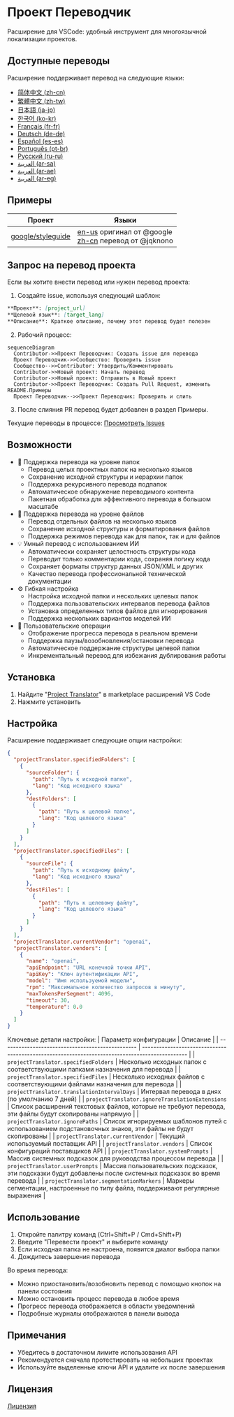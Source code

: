 # Проект Переводчик

Расширение для VSCode: удобный инструмент для многоязычной локализации проектов.

## Доступные переводы

Расширение поддерживает перевод на следующие языки:

- [简体中文 (zh-cn)](./readmes/README.zh-cn.md)
- [繁體中文 (zh-tw)](./readmes/README.zh-tw.md)
- [日本語 (ja-jp)](./readmes/README.ja-jp.md)
- [한국어 (ko-kr)](./readmes/README.ko-kr.md)
- [Français (fr-fr)](./readmes/README.fr-fr.md)
- [Deutsch (de-de)](./readmes/README.de-de.md)
- [Español (es-es)](./readmes/README.es-es.md)
- [Português (pt-br)](./readmes/README.pt-br.md)
- [Русский (ru-ru)](./readmes/README.ru-ru.md)
- [العربية (ar-sa)](./readmes/README.ar-sa.md)
- [العربية (ar-ae)](./readmes/README.ar-ae.md)
- [العربية (ar-eg)](./readmes/README.ar-eg.md)

## Примеры

| Проект                                                   | Языки                                                                                                                                                 |
| --------------------------------------------------------- | --------------------------------------------------------------------------------------------------------------------------------------------------------- |
| [google/styleguide](https://github.com/google/styleguide) | [en-us](https://github.com/google/styleguide) оригинал от @google<br>[zh-cn](https://github.com/Project-Translation/styleguide-zh-cn) перевод от @jqknono |

## Запрос на перевод проекта

Если вы хотите внести перевод или нужен перевод проекта:

1. Создайте issue, используя следующий шаблон:

```md
**Проект**: [project_url]
**Целевой язык**: [target_lang]
**Описание**: Краткое описание, почему этот перевод будет полезен
```

2. Рабочий процесс:

```mermaid
sequenceDiagram
  Contributor->>Проект Переводчик: Создать issue для перевода
  Проект Переводчик->>Сообщество: Проверить issue
  Сообщество-->>Contributor: Утвердить/Комментировать
  Contributor->>Новый проект: Начать перевод
  Contributor->>Новый проект: Отправить в Новый проект
  Contributor->>Проект Переводчик: Создать Pull Request, изменить README.Примеры
  Проект Переводчик-->>Проект Переводчик: Проверить и слить
```

3. После слияния PR перевод будет добавлен в раздел Примеры.

Текущие переводы в процессе: [Просмотреть Issues](https://github.com/Project-Translation/project_translator/issues)

## Возможности
- 📁 Поддержка перевода на уровне папок
  - Перевод целых проектных папок на несколько языков
  - Сохранение исходной структуры и иерархии папок
  - Поддержка рекурсивного перевода подпапок
  - Автоматическое обнаружение переводимого контента
  - Пакетная обработка для эффективного перевода в большом масштабе
- 📄 Поддержка перевода на уровне файлов
  - Перевод отдельных файлов на несколько языков
  - Сохранение исходной структуры и форматирования файлов
  - Поддержка режимов перевода как для папок, так и для файлов
- 💡 Умный перевод с использованием ИИ
  - Автоматически сохраняет целостность структуры кода
  - Переводит только комментарии кода, сохраняя логику кода
  - Сохраняет форматы структур данных JSON/XML и других
  - Качество перевода профессиональной технической документации
- ⚙️ Гибкая настройка
  - Настройка исходной папки и нескольких целевых папок
  - Поддержка пользовательских интервалов перевода файлов
  - Установка определенных типов файлов для игнорирования
  - Поддержка нескольких вариантов моделей ИИ
- 🚀 Пользовательские операции
  - Отображение прогресса перевода в реальном времени
  - Поддержка паузы/возобновления/остановки перевода
  - Автоматическое поддержание структуры целевой папки
  - Инкрементальный перевод для избежания дублирования работы

## Установка

1. Найдите "[Project Translator](https://marketplace.visualstudio.com/items?itemName=techfetch-dev.project-translator)" в marketplace расширений VS Code
2. Нажмите установить

## Настройка

Расширение поддерживает следующие опции настройки:

```json
{
  "projectTranslator.specifiedFolders": [
    {
      "sourceFolder": {
        "path": "Путь к исходной папке",
        "lang": "Код исходного языка"
      },
      "destFolders": [
        {
          "path": "Путь к целевой папке",
          "lang": "Код целевого языка"
        }
      ]
    }
  ],
  "projectTranslator.specifiedFiles": [
    {
      "sourceFile": {
        "path": "Путь к исходному файлу",
        "lang": "Код исходного языка"
      },
      "destFiles": [
        {
          "path": "Путь к целевому файлу",
          "lang": "Код целевого языка"
        }
      ]
    }
  ],
  "projectTranslator.currentVendor": "openai",
  "projectTranslator.vendors": [
    {
      "name": "openai",
      "apiEndpoint": "URL конечной точки API",
      "apiKey": "Ключ аутентификации API",
      "model": "Имя используемой модели",
      "rpm": "Максимальное количество запросов в минуту",
      "maxTokensPerSegment": 4096,
      "timeout": 30,
      "temperature": 0.0
    }
  ]
}
```

Ключевые детали настройки:
| Параметр конфигурации                            | Описание                                                                                       |
| ------------------------------------------------ | ---------------------------------------------------------------------------------------------- |
| `projectTranslator.specifiedFolders`             | Несколько исходных папок с соответствующими папками назначения для перевода                    |
| `projectTranslator.specifiedFiles`               | Несколько исходных файлов с соответствующими файлами назначения для перевода                   |
| `projectTranslator.translationIntervalDays`      | Интервал перевода в днях (по умолчанию 7 дней)                                                |
| `projectTranslator.ignoreTranslationExtensions`  | Список расширений текстовых файлов, которые не требуют перевода, эти файлы будут скопированы напрямую |
| `projectTranslator.ignorePaths`                  | Список игнорируемых шаблонов путей с использованием подстановочных знаков, эти файлы не будут скопированы |
| `projectTranslator.currentVendor`                | Текущий используемый поставщик API                                                            |
| `projectTranslator.vendors`                      | Список конфигураций поставщиков API                                                            |
| `projectTranslator.systemPrompts`                | Массив системных подсказок для руководства процессом перевода                                  |
| `projectTranslator.userPrompts`                  | Массив пользовательских подсказок, эти подсказки будут добавлены после системных подсказок во время перевода |
| `projectTranslator.segmentationMarkers`          | Маркеры сегментации, настроенные по типу файла, поддерживают регулярные выражения              |

## Использование

1. Откройте палитру команд (Ctrl+Shift+P / Cmd+Shift+P)
2. Введите "Перевести проект" и выберите команду
3. Если исходная папка не настроена, появится диалог выбора папки
4. Дождитесь завершения перевода

Во время перевода:

- Можно приостановить/возобновить перевод с помощью кнопок на панели состояния
- Можно остановить процесс перевода в любое время
- Прогресс перевода отображается в области уведомлений
- Подробные журналы отображаются в панели вывода

## Примечания

- Убедитесь в достаточном лимите использования API
- Рекомендуется сначала протестировать на небольших проектах
- Используйте выделенные ключи API и удалите их после завершения

## Лицензия

[Лицензия](LICENSE)